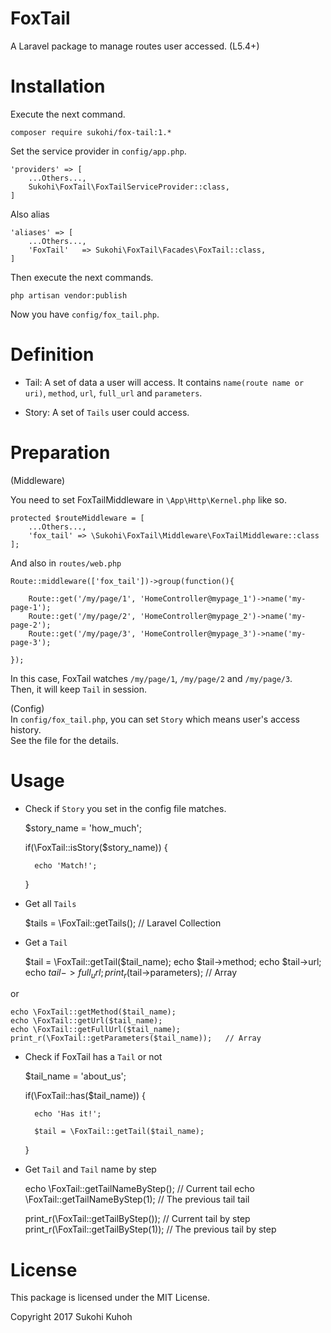 # FoxTail
A Laravel package to manage routes user accessed.
(L5.4+)

# Installation

Execute the next command.

    composer require sukohi/fox-tail:1.*
    
Set the service provider in `config/app.php`.

    'providers' => [
        ...Others...,
        Sukohi\FoxTail\FoxTailServiceProvider::class,
    ]

Also alias

    'aliases' => [
        ...Others...,
        'FoxTail'   => Sukohi\FoxTail\Facades\FoxTail::class,
    ]

Then execute the next commands.  

    php artisan vendor:publish

Now you have `config/fox_tail.php`.

# Definition

* Tail: A set of data a user will access. It contains `name(route name or uri)`, `method`, `url`, `full_url` and `parameters`.

* Story: A set of `Tails` user could access.

# Preparation

(Middleware)

You need to set FoxTailMiddleware in `\App\Http\Kernel.php` like so.

    protected $routeMiddleware = [
        ...Others...,
        'fox_tail' => \Sukohi\FoxTail\Middleware\FoxTailMiddleware::class
    ];

And also in `routes/web.php`

    Route::middleware(['fox_tail'])->group(function(){
    
        Route::get('/my/page/1', 'HomeController@mypage_1')->name('my-page-1');
        Route::get('/my/page/2', 'HomeController@mypage_2')->name('my-page-2');
        Route::get('/my/page/3', 'HomeController@mypage_3')->name('my-page-3');
    
    });

In this case, FoxTail watches `/my/page/1`, `/my/page/2` and `/my/page/3`.  
Then, it will keep `Tail` in session.

(Config)  
In `config/fox_tail.php`, you can set `Story` which means user's access history.  
See the file for the details.

# Usage

* Check if `Story` you set in the config file matches.  


    $story_name = 'how_much';
    
    if(\FoxTail::isStory($story_name)) {
    
        echo 'Match!';
    
    }

* Get all `Tails`  


    $tails = \FoxTail::getTails();   // Laravel Collection

* Get a `Tail`


    $tail = \FoxTail::getTail($tail_name);
    echo $tail->method;
    echo $tail->url;
    echo $tail->full_url;
    print_r($tail->parameters); // Array

or

    echo \FoxTail::getMethod($tail_name);
    echo \FoxTail::getUrl($tail_name);
    echo \FoxTail::getFullUrl($tail_name);
    print_r(\FoxTail::getParameters($tail_name));   // Array

* Check if FoxTail has a `Tail` or  not


    $tail_name = 'about_us';

    if(\FoxTail::has($tail_name)) {

        echo 'Has it!';
        
        $tail = \FoxTail::getTail($tail_name);

    }

* Get `Tail` and `Tail` name by step


    echo \FoxTail::getTailNameByStep();    // Current tail
    echo \FoxTail::getTailNameByStep(1);    // The previous tail tail

    print_r(\FoxTail::getTailByStep());    // Current tail by step
    print_r(\FoxTail::getTailByStep(1));    // The previous tail by step
    

License
====

This package is licensed under the MIT License.

Copyright 2017 Sukohi Kuhoh